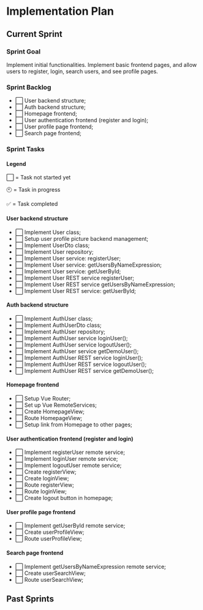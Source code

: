 # Implementation Plan
## Current Sprint
### Sprint Goal
Implement initial functionalities. Implement basic frontend pages, and allow users to register, login, search users, and see profile pages.

### Sprint Backlog
- :white_large_square: User backend structure;
- :white_large_square: Auth backend structure;
- :white_large_square: Homepage frontend;
- :white_large_square: User authentication frontend (register and login);
- :white_large_square: User profile page frontend;
- :white_large_square: Search page frontend;

### Sprint Tasks
#### Legend
:white_large_square: = Task not started yet

:clock10: = Task in progress

:white_check_mark: =  Task completed

#### User backend structure
- :white_large_square: Implement User class;
- :white_large_square: Setup user profile picture backend management;
- :white_large_square: Implement UserDto class;
- :white_large_square: Implement User repository;
- :white_large_square: Implement User service: registerUser;
- :white_large_square: Implement User service: getUsersByNameExpression;
- :white_large_square: Implement User service: getUserById;
- :white_large_square: Implement User REST service registerUser;
- :white_large_square: Implement User REST service getUsersByNameExpression;
- :white_large_square: Implement User REST service: getUserById;
#### Auth backend structure
- :white_large_square: Implement AuthUser class;
- :white_large_square: Implement AuthUserDto class;
- :white_large_square: Implement AuthUser repository;
- :white_large_square: Implement AuthUser service loginUser();
- :white_large_square: Implement AuthUser service logoutUser();
- :white_large_square: Implement AuthUser service getDemoUser();
- :white_large_square: Implement AuthUser REST service loginUser();
- :white_large_square: Implement AuthUser REST service logoutUser();
- :white_large_square: Implement AuthUser REST service getDemoUser();
#### Homepage frontend 
- :white_large_square: Setup Vue Router;
- :white_large_square: Set up Vue RemoteServices;
- :white_large_square: Create HomepageView;
- :white_large_square: Route HomepageView;
- :white_large_square: Setup link from Homepage to other pages;
#### User authentication frontend (register and login)
- :white_large_square: Implement registerUser remote service;
- :white_large_square: Implement loginUser remote service;
- :white_large_square: Implement logoutUser remote service;
- :white_large_square: Create registerView;
- :white_large_square: Create loginView;
- :white_large_square: Route registerView;
- :white_large_square: Route loginView;
- :white_large_square: Create logout button in homepage;
#### User profile page frontend
- :white_large_square: Implement getUserById remote service;
- :white_large_square: Create userProfileView;
- :white_large_square: Route userProfileView;
#### Search page frontend
- :white_large_square: Implement getUsersByNameExpression remote service;
- :white_large_square: Create userSearchView;
- :white_large_square: Route userSearchView;
## Past Sprints
